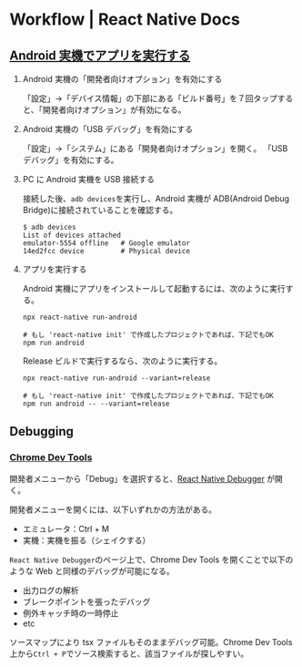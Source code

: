 # Workflow | React Native Docs

## [Android 実機でアプリを実行する](https://reactnative.dev/docs/running-on-device#running-your-app-on-android-devices)

1. Android 実機の「開発者向けオプション」を有効にする

   「設定」→「デバイス情報」の下部にある「ビルド番号」を７回タップすると、「開発者向けオプション」が有効になる。

1. Android 実機の「USB デバッグ」を有効にする

   「設定」→「システム」にある「開発者向けオプション」を開く。
   「USB デバッグ」を有効にする。

1. PC に Android 実機を USB 接続する

   接続した後、`adb devices`を実行し、Android 実機が ADB(Android Debug Bridge)に接続されていることを確認する。

   ```shell
   $ adb devices
   List of devices attached
   emulator-5554 offline   # Google emulator
   14ed2fcc device         # Physical device
   ```

1. アプリを実行する

   Android 実機にアプリをインストールして起動するには、次のように実行する。

   ```shell
   npx react-native run-android

   # もし 'react-native init' で作成したプロジェクトであれば、下記でもOK
   npm run android
   ```

   Release ビルドで実行するなら、次のように実行する。

   ```shell
   npx react-native run-android --variant=release

   # もし 'react-native init' で作成したプロジェクトであれば、下記でもOK
   npm run android -- --variant=release
   ```

## Debugging

### [Chrome Dev Tools](https://reactnative.dev/docs/debugging#chrome-developer-tools)

開発者メニューから「Debug」を選択すると、[React Native Debugger](http://localhost:8081/debugger-ui) が開く。

開発者メニューを開くには、以下いずれかの方法がある。

- エミュレータ：Ctrl + M
- 実機：実機を振る（シェイクする）

`React Native Debugger`のページ上で、Chrome Dev Tools を開くことで以下のような Web と同様のデバッグが可能になる。

- 出力ログの解析
- ブレークポイントを張ったデバッグ
- 例外キャッチ時の一時停止
- etc

ソースマップにより tsx ファイルもそのままデバッグ可能。Chrome Dev Tools 上から`Ctrl + P`でソース検索すると、該当ファイルが探しやすい。

